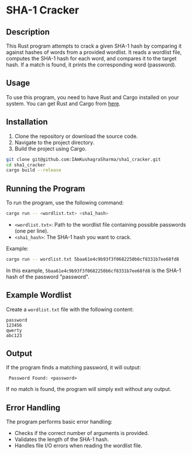 # SHA-1 Cracker

## Description

This Rust program attempts to crack a given SHA-1 hash by comparing it against hashes of words from a provided wordlist. It reads a wordlist file, computes the SHA-1 hash for each word, and compares it to the target hash. If a match is found, it prints the corresponding word (password).

## Usage

To use this program, you need to have Rust and Cargo installed on your system. You can get Rust and Cargo from [here](https://www.rust-lang.org/tools/install).

## Installation

1. Clone the repository or download the source code.
2. Navigate to the project directory.
3. Build the project using Cargo.

```sh
git clone git@github.com:IAmKushagraSharma/sha1_cracker.git
cd sha1_cracker
cargo build --release
```

## Running the Program

To run the program, use the following command:

```sh
cargo run -- <wordlist.txt> <sha1_hash>
```

- `<wordlist.txt>`: Path to the wordlist file containing possible passwords (one per line).
- `<sha1_hash>`: The SHA-1 hash you want to crack.

Example:

```sh
cargo run -- wordlist.txt 5baa61e4c9b93f3f0682250b6cf8331b7ee68fd8
```

In this example, `5baa61e4c9b93f3f0682250b6cf8331b7ee68fd8` is the SHA-1 hash of the password "password".

## Example Wordlist

Create a `wordlist.txt` file with the following content:

```
password
123456
qwerty
abc123
```

## Output

If the program finds a matching password, it will output:

```
 Password Found: <password>
```

If no match is found, the program will simply exit without any output.

## Error Handling

The program performs basic error handling:

- Checks if the correct number of arguments is provided.
- Validates the length of the SHA-1 hash.
- Handles file I/O errors when reading the wordlist file.

